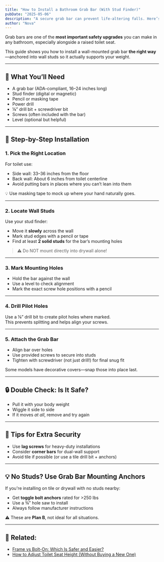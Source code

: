 ```yaml
---
title: "How to Install a Bathroom Grab Bar (With Stud Finder)"
pubDate: "2025-05-06"
description: "A secure grab bar can prevent life-altering falls. Here’s how to install one safely using a stud finder and basic tools."
author: "Nova"
---
```


Grab bars are one of the **most important safety upgrades** you can make in any bathroom, especially alongside a raised toilet seat.

This guide shows you how to install a wall-mounted grab bar **the right way**—anchored into wall studs so it actually supports your weight.

---

## 🧰 What You’ll Need

- A grab bar (ADA-compliant, 16–24 inches long)  
- Stud finder (digital or magnetic)  
- Pencil or masking tape  
- Power drill  
- ⅛” drill bit + screwdriver bit  
- Screws (often included with the bar)  
- Level (optional but helpful)

---

## 🧱 Step-by-Step Installation

### 1. **Pick the Right Location**

For toilet use:
- Side wall: 33–36 inches from the floor  
- Back wall: About 6 inches from toilet centerline  
- Avoid putting bars in places where you can’t lean into them

💡 Use masking tape to mock up where your hand naturally goes.

---

### 2. **Locate Wall Studs**

Use your stud finder:
- Move it **slowly** across the wall  
- Mark stud edges with a pencil or tape  
- Find at least **2 solid studs** for the bar’s mounting holes

> ⚠️ Do NOT mount directly into drywall alone!

---

### 3. **Mark Mounting Holes**

- Hold the bar against the wall  
- Use a level to check alignment  
- Mark the exact screw hole positions with a pencil

---

### 4. **Drill Pilot Holes**

Use a ⅛” drill bit to create pilot holes where marked.  
This prevents splitting and helps align your screws.

---

### 5. **Attach the Grab Bar**

- Align bar over holes  
- Use provided screws to secure into studs  
- Tighten with screwdriver (not just drill!) for final snug fit

Some models have decorative covers—snap those into place last.

---

## 🔒 Double Check: Is It Safe?

- Pull it with your body weight  
- Wiggle it side to side  
- If it moves *at all*, remove and try again

---

## 🧠 Tips for Extra Security

- Use **lag screws** for heavy-duty installations  
- Consider **corner bars** for dual-wall support  
- Avoid tile if possible (or use a tile drill bit + anchors)

---

## 💡 No Studs? Use Grab Bar Mounting Anchors

If you're installing on tile or drywall with no studs nearby:
- Get **toggle bolt anchors** rated for >250 lbs  
- Use a ¾” hole saw to install  
- Always follow manufacturer instructions

⚠️ These are **Plan B**, not ideal for all situations.

---

## 🔗 Related:
- [Frame vs Bolt-On: Which Is Safer and Easier?](/blog/secure-frame-vs-bolt-on)  
- [How to Adjust Toilet Seat Height (Without Buying a New One)](/blog/adjusting-seat-height)

